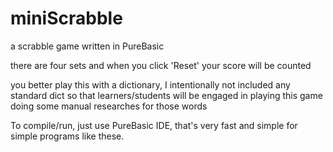 # miniScrabble
a scrabble game written in PureBasic

there are four sets
and when you click 'Reset'
your score will be counted

you better play this 
with a dictionary,
I intentionally not included any standard dict
so that learners/students will be engaged in 
playing this game doing some manual
researches for those words

To compile/run, just use PureBasic IDE, that's very fast and simple for simple programs like these.
